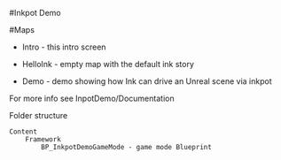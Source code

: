 #Inkpot Demo 

#Maps

* Intro - this intro screen 

* HelloInk - empty map with the default ink story

* Demo - demo showing how Ink can drive an Unreal scene via inkpot

For more info see InpotDemo/Documentation


Folder structure 

	Content 
		Framework 
			BP_InkpotDemoGameMode - game mode Blueprint
				


